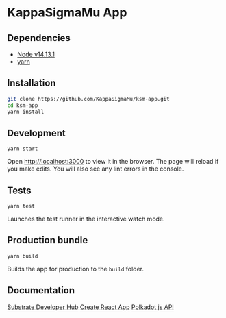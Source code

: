 # KappaSigmaMu App

## Dependencies

* [Node v14.13.1](#)
* [yarn](https://yarnpkg.com)

## Installation

```bash
git clone https://github.com/KappaSigmaMu/ksm-app.git
cd ksm-app
yarn install
```

## Development

`yarn start`

Open [http://localhost:3000](http://localhost:3000) to view it in the browser.
The page will reload if you make edits. You will also see any lint errors in the console.

## Tests

`yarn test`

Launches the test runner in the interactive watch mode.

## Production bundle

`yarn build`

Builds the app for production to the `build` folder.

## Documentation

[Substrate Developer Hub](https://substrate.dev)
[Create React App](https://github.com/facebook/create-react-app)
[Polkadot js API](https://polkadot.js.org/api)
